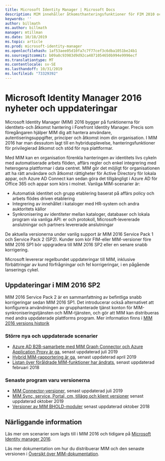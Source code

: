 ```yaml
---
title: Microsoft Identity Manager | Microsoft Docs
description: MIM innehåller åtkomsthanteringsfunktioner för FIM 2010 och hjälper dig att hantera användare, autentiseringsuppgifter, principer och åtkomst i din organisation.
keywords: ''
author: billmath
ms.author: billmath
manager: mtillman
ms.date: 10/18/2019
ms.topic: article
ms.prod: microsoft-identity-manager
ms.openlocfilehash: 1af53aee05d10fa7c7f77cef3c6dba1051be24b1
ms.sourcegitcommit: b09a8c93983d9d92ca4871054650b994e9996ecf
ms.translationtype: MT
ms.contentlocale: sv-SE
ms.lasthandoff: 10/31/2019
ms.locfileid: "73329392"
---
```

# <a name="microsoft-identity-manager-2016-news-and-updates"></a>Microsoft Identity Manager 2016 nyheter och uppdateringar

Microsoft Identity Manager (MIM) 2016 bygger på funktionerna för identitets-och åtkomst hantering i Forefront Identity Manager. Precis som föregångaren hjälper MIM dig att hantera användare, autentiseringsuppgifter, principer och åtkomst inom din organisation.  I MIM 2016 har man dessutom lagt till en hybridupplevelse, hanteringsfunktioner för privilegierad åtkomst och stöd för nya plattformar.


Med MIM kan en organisation förenkla hanteringen av identitets livs cykeln med automatiserade arbets flöden, affärs regler och enkel integrering med heterogena plattformar i data centret. MIM gör det möjligt för organisationen att ha rätt användare och åtkomst rättigheter för Active Directory för lokala appar, och Azure AD Connect kan sedan göra det tillgängligt i Azure AD för Office 365 och appar som körs i molnet. Vanliga MIM-scenarier är:
 - Automatisk identitet och grupp etablering baserat på affärs policy och arbets flödes driven etablering
 - Integrering av innehållet i kataloger med HR-system och andra auktoritets källor
 - Synkronisering av identiteter mellan kataloger, databaser och lokala program via vanliga API: er och protokoll, Microsoft-levererade anslutningar och partners levererade anslutningar

De aktuella versionerna under vanlig support är MIM 2016 Service Pack 1 och Service Pack 2 (SP2).  Kunder som kör FIM-eller MIM-versioner före MIM 2016 SP1 bör uppgradera till MIM 2016 SP2 eller en senare snabb korrigering.

Microsoft levererar regelbundet uppdateringar till MIM, inklusive förbättringar av kund förfrågningar och fel korrigeringar, i en pågående lanserings cykel.

## <a name="updates-in-mim-2016-sp2"></a>Uppdateringar i MIM 2016 SP2

MIM 2016 Service Pack 2 är en sammanfattning av befintliga snabb korrigeringar sedan MIM 2016 SP1. Det introducerar också alternativet att konfigurera användningen av grupphanterade tjänst konton för MIM-synkroniseringstjänsten och MIM-tjänsten, och gör att MIM kan distribueras med andra uppdaterade plattforms program. Mer information finns i [MIM 2016 versions historik](./reference/version-history.md)

### <a name="major-new-and-updated-scenarios"></a>Större nya och uppdaterade scenarier

- [Azure AD B2B-samarbete med MIM Graph Connector och Azure Application Proxy är ga](microsoft-identity-manager-2016-graph-b2b-scenario.md), senast uppdaterad juli 2019
- [Hybrid MIM-rapportering är ga](https://cloudblogs.microsoft.com/enterprisemobility/2018/02/23/hybrid-mim-reporting-now-available-in-azure-active-directory/), senast uppdaterad april 2019
- [Listan över föråldrade MIM-funktioner har ändrats](microsoft-identity-manager-2016-deprecated-features.md), senast uppdaterad februari 2018

### <a name="recent-software-releases"></a>Senaste program varu versionerna

- [MIM Connector-versioner](./reference/microsoft-identity-manager-2016-connector-version-history.md), senast uppdaterad juli 2019
- [MIM Sync, service, Portal, cm, tillägg och klient versioner](./reference/version-history.md) senast uppdaterad oktober 2019
- [Versioner av MIM BHOLD-moduler](./reference/version-bhold-history.md) senast uppdaterad oktober 2018




## <a name="related-topics"></a>Närliggande information

Läs mer om scenarier som lagts till i MIM 2016 och tidigare på [Microsoft Identity manager 2016](microsoft-identity-manager-2016.md).

Läs mer dokumentation om hur du distribuerar MIM och den senaste versionen i [Översikt över MIM-dokumentation](https://docs.microsoft.com/microsoft-identity-manager/).

